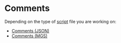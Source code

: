# Comments

Depending on the type of [script](../scripts) file you are working on:

- [Comments (JSON)](../scripts/comments_json)
- [Comments (MGS)](../mgs/comments_mgs)
